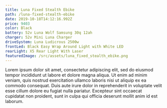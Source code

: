 ```yaml
---
title: Luna Fixed Stealth Ebike
path: /luna-fixed-stealth-ebike
date: 2019-10-18T14:12:16.992Z
price: 9403
color: Black
battery: 52v Luna Wolf Samsung 30q 12ah
charger: 52v Mini Luna Charger
driveSystem: Luna Ludicrous 2500w
frontLed: Black Easy Wrap Around Light with White LED
rearLight: X5 Rear Light With Laser
featuredImage: /src/assets/luna_fixed_stealth_ebike.png
---
```

Lorem ipsum dolor sit amet, consectetur adipiscing elit, sed do eiusmod tempor incididunt ut labore et dolore magna aliqua. Ut enim ad minim veniam, quis nostrud exercitation ullamco laboris nisi ut aliquip ex ea commodo consequat. Duis aute irure dolor in reprehenderit in voluptate velit esse cillum dolore eu fugiat nulla pariatur. Excepteur sint occaecat cupidatat non proident, sunt in culpa qui officia deserunt mollit anim id est laborum.
